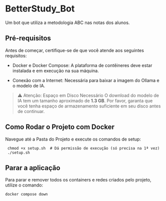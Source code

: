 # BetterStudy_Bot
Um bot que utiliza a metodologia ABC nas notas dos alunos.

## Pré-requisitos

Antes de começar, certifique-se de que você atende aos seguintes requisitos:

 - Docker e Docker Compose: A plataforma de contêineres deve estar instalada e em execução na sua máquina.

 - Conexão com a Internet: Necessária para baixar a imagem do Ollama e o modelo de IA.

 >⚠️ Atenção: Espaço em Disco Necessário
 O download do modelo de IA tem um tamanho aproximado de **1.3 GB**. Por favor, garanta que você tenha espaço de armazenamento suficiente em seu disco antes de continuar.

## Como Rodar o Projeto com Docker

 Navegue até a Pasta do Projeto e execute os comandos de setup:

     chmod +x setup.sh  # Dá permissão de execução (só precisa na 1ª vez)
     ./setup.sh

## Parar a aplicação
 
 Para parar e remover todos os containers e redes criados pelo projeto, utilize o comando:
    
    docker compose down